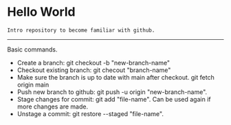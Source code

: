 # Hello World
    Intro repository to become familiar with github.
---
Basic commands.
- Create a branch: git checkout -b "new-branch-name"
- Checkout existing branch: git checout "branch-name"
- Make sure the branch is up to date with main after checkout.
git fetch origin main
- Push new branch to github: git push -u origin "new-branch-name".
- Stage changes for commit: git add "file-name".
Can be used again if more changes are made.
- Unstage a commit: git restore --staged "file-name".

